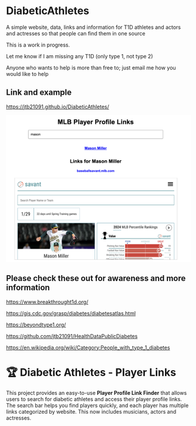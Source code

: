 # DiabeticAthletes
A simple website, data, links and information for T1D athletes and actors and actresses so that people can find them in one source

This is a work in progress.

Let me know if I am missing any T1D (only type 1, not type 2)

Anyone who wants to help is more than free to; just email me how you would like to help

## Link and example

https://jtb21091.github.io/DiabeticAthletes/

![alt text](image.png)

## Please check these out for awareness and more information

https://www.breakthrought1d.org/

https://gis.cdc.gov/grasp/diabetes/diabetesatlas.html

https://beyondtype1.org/

https://github.com/jtb21091/HealthDataPublicDiabetes

https://en.wikipedia.org/wiki/Category:People_with_type_1_diabetes

# 🏆 Diabetic Athletes - Player Links

This project provides an easy-to-use **Player Profile Link Finder** that allows users to search for diabetic athletes and access their player profile links. The search bar helps you find players quickly, and each player has multiple links categorized by website. This now includes musicians, actors and actresses.
